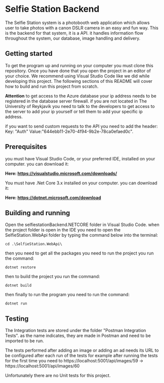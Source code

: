# Selfie Station Backend
The Selfie Station system is a photobooth web application which allows user to take photos with a canon DSLR camera in an easy and fun way. 
This is the backend for that system, it is a API. it handles information flow throughout the system, our database, image handling and delivery.

## Getting started
To get the program up and running on your computer you must clone this repository. Once you have done that you open the project in an editor of your choice. We recommend using Visual Studio Code like we did while developing this project. The following sections of this README will cover how to build and run this project from scratch.

**Attention** to get access to the Azure database your ip address needs to be registered in the database server firewall. if you are not located in The University of Reykjavík you need to talk to the developers to get access to the server to add your ip yourself or tell them to add your specific ip address. 

if you want to send custom requests to the API you need to add the header: Key: "Auth"   Value:"644ebb11-2e70-4f94-9b2e-78ca0efaed0c".

## Prerequisites
you must have Visual Studio Code, or your preferred IDE, installed on your computer. you can download it:

**Here: https://visualstudio.microsoft.com/downloads/**

You must have .Net Core 3.x installed on your computer. you can download it:

**Here: https://dotnet.microsoft.com/download**

## Building and running

Open the selfiestationBackend.NETCORE folder in Visual Studio Code. when the project folder is open in the IDE you need to open the SelfieStation.WebApi folder by typing the command below into the terminal:

```
cd .\SelfieStation.WebApi\
```

then you need to get all the packages you need to run the project you run the command:

```
dotnet restore
```

then to build the project you run the command:

```
dotnet build
```

then finally to run the program you need to run the command:

```
dotnet run
```

## Testing
The Integration tests are stored under the folder "Postman Integration Tests". as the name indicates, they are made in Postman and need to be imported to be run.

The tests performed after adding an image or adding an ad needs its URL to be configured after each run of the tests
for example after running the tests for the first time you need to https://localhost:5001/api/images/59 -> https://localhost:5001/api/images/60

Unfortunately there are no Unit tests for this project.



